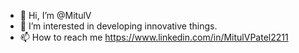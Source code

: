 - 👋 Hi, I’m @MitulV
- 👀 I’m interested in developing innovative things.
- 📫 How to reach me https://www.linkedin.com/in/MitulVPatel2211

<!---
MitulV/MitulV is a ✨ special ✨ repository because its `README.md` (this file) appears on your GitHub profile.
You can click the Preview link to take a look at your changes.
--->

